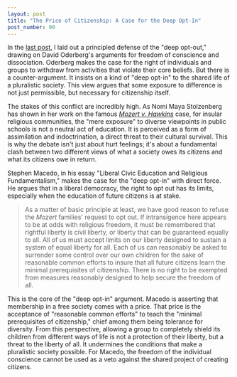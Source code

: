 ```yaml
---
layout: post
title: "The Price of Citizenship: A Case for the Deep Opt-In"
post_number: 90
---
```


In the [last post](/post-89), I laid out a principled defense of the "deep opt-out," drawing on David Oderberg's arguments for freedom of conscience and dissociation. Oderberg makes the case for the right of individuals and groups to withdraw from activities that violate their core beliefs. But there is a counter-argument. It insists on a kind of "deep opt-in" to the shared life of a pluralistic society. This view argues that some exposure to difference is not just permissible, but necessary for citizenship itself.

The stakes of this conflict are incredibly high. As Nomi Maya Stolzenberg has shown in her work on the famous [*Mozert v. Hawkins*](https://en.wikipedia.org/wiki/Mozert_v._Hawkins) case, for insular religious communities, the "mere exposure" to diverse viewpoints in public schools is not a neutral act of education. It is perceived as a form of assimilation and indoctrination, a direct threat to their cultural survival. This is why the debate isn't just about hurt feelings; it's about a fundamental clash between two different views of what a society owes its citizens and what its citizens owe in return.

Stephen Macedo, in his essay "Liberal Civic Education and Religious Fundamentalism," makes the case for the "deep opt-in" with direct force. He argues that in a liberal democracy, the right to opt out has its limits, especially when the education of future citizens is at stake.

> As a matter of basic principle at least, we have good reason to refuse the *Mozert* families' request to opt out. If intransigence here appears to be at odds with religious freedom, it must be remembered that rightful liberty is civil liberty, or liberty that can be guaranteed equally to all. All of us must accept limits on our liberty designed to sustain a system of equal liberty for all. Each of us can reasonably be asked to surrender some control over our own children for the sake of reasonable common efforts to insure that all future citizens learn the minimal prerequisites of citizenship. There is no right to be exempted from measures reasonably designed to help secure the freedom of all.

This is the core of the "deep opt-in" argument. Macedo is asserting that membership in a free society comes with a price. That price is the acceptance of "reasonable common efforts" to teach the "minimal prerequisites of citizenship," chief among them being tolerance for diversity. From this perspective, allowing a group to completely shield its children from different ways of life is not a protection of their liberty, but a threat to the liberty of all. It undermines the conditions that make a pluralistic society possible. For Macedo, the freedom of the individual conscience cannot be used as a veto against the shared project of creating citizens.